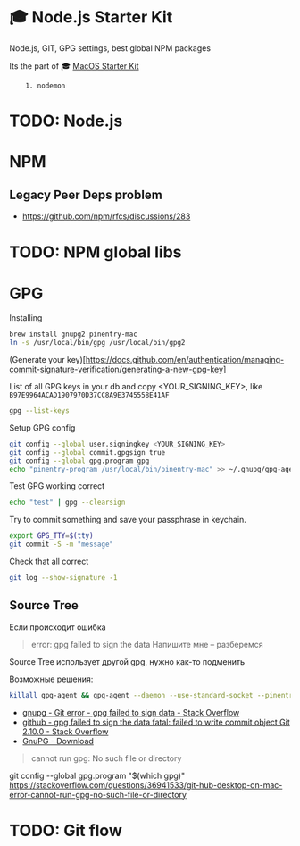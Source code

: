 # 🎓 Node.js Starter Kit
Node.js, GIT, GPG settings, best global NPM packages

Its the part of 🎓 [MacOS Starter Kit](https://github.com/isuvorov/notes)

		1. nodemon


# TODO: Node.js


# NPM


## Legacy Peer Deps problem
- https://github.com/npm/rfcs/discussions/283
# TODO: NPM global libs

# GPG

Installing 
```bash
brew install gnupg2 pinentry-mac
ln -s /usr/local/bin/gpg /usr/local/bin/gpg2
```

(Generate your key)[https://docs.github.com/en/authentication/managing-commit-signature-verification/generating-a-new-gpg-key]

List of all GPG keys in your db and copy <YOUR_SIGNING_KEY>, like `B97E9964ACAD1907970D37CC8A9E3745558E41AF`
```bash
gpg --list-keys
```

Setup GPG config
```bash
git config --global user.signingkey <YOUR_SIGNING_KEY>
git config --global commit.gpgsign true
git config --global gpg.program gpg
echo "pinentry-program /usr/local/bin/pinentry-mac" >> ~/.gnupg/gpg-agent.conf
```

Test GPG working correct
```bash
echo "test" | gpg --clearsign  
```

Try to commit something and save your passphrase in keychain.
```bash
export GPG_TTY=$(tty) 
git commit -S -m "message"
```

Check that all correct
```bash
git log --show-signature -1
```


## Source Tree

Если происходит ошибка
> error: gpg failed to sign the data
Напишите мне – разберемся

Source Tree использует другой gpg, нужно как-то подменить


Возможные решения:

```bash
killall gpg-agent && gpg-agent --daemon --use-standard-socket --pinentry-program /usr/local/bin/pinentry
```

- [gnupg - Git error - gpg failed to sign data - Stack Overflow](https://stackoverflow.com/questions/41052538/git-error-gpg-failed-to-sign-data)
- [github - gpg failed to sign the data fatal: failed to write commit object Git 2.10.0 - Stack Overflow](https://stackoverflow.com/questions/39494631/gpg-failed-to-sign-the-data-fatal-failed-to-write-commit-object-git-2-10-0)
- [GnuPG - Download](https://gnupg.org/download/index.html)


> cannot run gpg: No such file or directory


git config --global gpg.program "$(which gpg)"
https://stackoverflow.com/questions/36941533/git-hub-desktop-on-mac-error-cannot-run-gpg-no-such-file-or-directory


# TODO: Git flow

